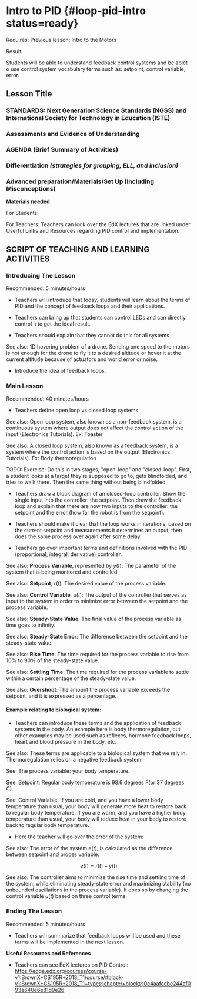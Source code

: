 # Intro to PID {#loop-pid-intro status=ready}

<div class='requirements' markdown='1'>

Requires: 
Previous lesson: Intro to the Motors 

Result: 

Students will be able to understand feedback control systems and be ablet o use control system vocabulary terms such as: setpoint, control variable, error. 

</div>

## Lesson Title


### STANDARDS: Next Generation Science Standards (NGSS) and International Society for Technology in Education (ISTE)



### Assessments and Evidence of Understanding


### AGENDA (Brief Summary of Activities)


### Differentiation _(strategies for grouping, ELL, and inclusion)_


### Advanced preparation/Materials/Set Up (Including Misconceptions)

**Materials needed**

For Students:

For Teachers: Teachers can look over the EdX lectures that are linked under Userful Links and Resources regarding PID control and implementation. 


## SCRIPT OF TEACHING AND LEARNING ACTIVITIES


### Introducing The Lesson

Recommended: 5 minutes/hours

- Teachers will introduce that today, students will learn about the terms of PID and the concept of feedback loops and their applications. 

- Teachers can bring up that students can control LEDs and can directly control it to get the ideal result. 

- Teachers should explain that they cannot do this for all systems

See also: 1D hovering problem of a drone. Sending one speed to the motors is not enough for the drone to fly it to a desired altitude or hover it at the current altitude because of actuators and world error or noise. 

- Introduce the idea of feedback loops. 


### Main Lesson

Recommended: 40 minutes/hours


- Teachers define open loop vs closed loop systems

See also: Open loop system, also known as a non-feedback system, is a continuous system where output does not affect the control action of the input (Electronics Tutorials). Ex: Toaster

See also: A closed loop system, also known as a feedback system, is a system where the control action is based on the output (Electronics Tutorials). Ex: Body thermoregulation

<!-- https://www.electronics-tutorials.ws/systems/open-loop-system.html --> 


TODO: Exercise: Do this in two stages, "open-loop" and "closed-loop". First, a student looks at a target they’re supposed to go to, gets blindfolded, and tries to walk there. Then the same thing without being blindfolded.

- Teachers draw a block diagram of an closed-loop controller. Show the single input into the controller: the setpoint. Then draw the feedback loop and explain that there are now two inputs to the controller: the setpoint and the error (how far the robot is from the setpoint). 

- Teachers should make it clear that the loop works in iterations, based on the current setpoint and measurements it determines an output, then does the same process over again after some delay.


- Teachers go over important terms and definitions involved with the PID (proportional, integral, derivative) controller. 

See also: **Process Variable**, represented by $y(t)$: The parameter of the system that is being monitored and controlled. 

See also: **Setpoint**, $r(t)$: The desired value of the process variable.

See also: **Control Variable**, $u(t)$: The output of the controller that serves as input to the system in order to minimize error between the setpoint and the process variable. 

See also: **Steady-State Value**: The final value of the process variable as time goes to infinity. 

See also: **Steady-State Error**: The difference between the setpoint and the steady-state value. 

See also: **Rise Time**: The time required for the process variable to rise from 10% to 90% of the steady-state value. 

See also: **Settling Time**: The time required for the process variable to settle within a certain percentage of the steady-state value. 

See also: **Overshoot**: The amount the process variable exceeds the setpoint, and it is expressed as a percentage.


#### Example relating to biological system: 

- Teachers can introduce these terms and the application of feedback systems in the body. An example here is body thermoregulation, but other examples may be used such as reflexes, hormone feedback loops, heart and blood pressure in the body, etc. 

See also: These terms are applicable to a biological system that we rely in. Thermoregulation relies on a negative feedback system. 

See: The process variable: your body temperature.

See: Setpoint: Regular body temperature is 98.6 degrees F(or 37 degrees C). 

See: Control Variable: If you are cold, and you have a lower body temperature than usual, your body will generate more heat to restore back to regular body temperature. If you are warm, and you have a higher body temperature than usual, your body will reduce heat in your body to restore back to regular body temperature. 


- Here the teacher will go over the error of the system: 

See also: The error of the system $e(t)$, is calculated as the difference between setpoint and proces variable. 

$$ e(t) = r(t) - y(t)$$

See also: The controller aims to minimize the rise time and settling time of the system, while eliminating steady-state error and maximizing stability (no unbounded oscillations in the process variable). It does so by changing the control variable $u(t)$ based on three control terms.



### Ending The Lesson

Recommended: 5 minutes/hours

- Teachers will summarize that feedback loops will be used and these terms will be implemented in the next lesson.

**Useful Resources and References**

- Teachers can see EdX lectures on PID Control: https://edge.edx.org/courses/course-v1:BrownX+CS195R+2018_T1/course/#block-v1:BrownX+CS195R+2018_T1+type@chapter+block@0c4aafccbe244af093e640e6e81d9e26